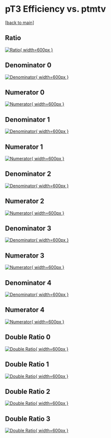 # pT3 Efficiency vs. ptmtv

[[back to main](./)]



## Ratio

[![Ratio](../mtv/var/pT3_loweta_11_1_eff_ptmtv.png){ width=600px }](../mtv/var/pT3_loweta_11_1_eff_ptmtv.pdf)

## Denominator 0

[![Denominator](../mtv/den/pT3_loweta_11_1_eff_ptmtv_den0.png){ width=600px }](../mtv/den/pT3_loweta_11_1_eff_ptmtv_den0.pdf)

## Numerator 0

[![Numerator](../mtv/num/pT3_loweta_11_1_eff_ptmtv_num0.png){ width=600px }](../mtv/num/pT3_loweta_11_1_eff_ptmtv_num0.pdf)

## Denominator 1

[![Denominator](../mtv/den/pT3_loweta_11_1_eff_ptmtv_den1.png){ width=600px }](../mtv/den/pT3_loweta_11_1_eff_ptmtv_den1.pdf)

## Numerator 1

[![Numerator](../mtv/num/pT3_loweta_11_1_eff_ptmtv_num1.png){ width=600px }](../mtv/num/pT3_loweta_11_1_eff_ptmtv_num1.pdf)

## Denominator 2

[![Denominator](../mtv/den/pT3_loweta_11_1_eff_ptmtv_den2.png){ width=600px }](../mtv/den/pT3_loweta_11_1_eff_ptmtv_den2.pdf)

## Numerator 2

[![Numerator](../mtv/num/pT3_loweta_11_1_eff_ptmtv_num2.png){ width=600px }](../mtv/num/pT3_loweta_11_1_eff_ptmtv_num2.pdf)

## Denominator 3

[![Denominator](../mtv/den/pT3_loweta_11_1_eff_ptmtv_den3.png){ width=600px }](../mtv/den/pT3_loweta_11_1_eff_ptmtv_den3.pdf)

## Numerator 3

[![Numerator](../mtv/num/pT3_loweta_11_1_eff_ptmtv_num3.png){ width=600px }](../mtv/num/pT3_loweta_11_1_eff_ptmtv_num3.pdf)

## Denominator 4

[![Denominator](../mtv/den/pT3_loweta_11_1_eff_ptmtv_den4.png){ width=600px }](../mtv/den/pT3_loweta_11_1_eff_ptmtv_den4.pdf)

## Numerator 4

[![Numerator](../mtv/num/pT3_loweta_11_1_eff_ptmtv_num4.png){ width=600px }](../mtv/num/pT3_loweta_11_1_eff_ptmtv_num4.pdf)

## Double Ratio 0

[![Double Ratio](../mtv/ratio/pT3_loweta_11_1_eff_ptmtv_ratio0.png){ width=600px }](../mtv/ratio/pT3_loweta_11_1_eff_ptmtv_ratio0.pdf)

## Double Ratio 1

[![Double Ratio](../mtv/ratio/pT3_loweta_11_1_eff_ptmtv_ratio1.png){ width=600px }](../mtv/ratio/pT3_loweta_11_1_eff_ptmtv_ratio1.pdf)

## Double Ratio 2

[![Double Ratio](../mtv/ratio/pT3_loweta_11_1_eff_ptmtv_ratio2.png){ width=600px }](../mtv/ratio/pT3_loweta_11_1_eff_ptmtv_ratio2.pdf)

## Double Ratio 3

[![Double Ratio](../mtv/ratio/pT3_loweta_11_1_eff_ptmtv_ratio3.png){ width=600px }](../mtv/ratio/pT3_loweta_11_1_eff_ptmtv_ratio3.pdf)

